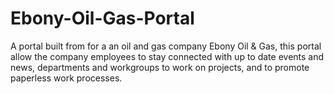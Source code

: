 # Ebony-Oil-Gas-Portal
A portal built from for a an oil and gas company Ebony Oil &amp; Gas, this portal allow the company employees to stay connected with up to date events and news, departments and workgroups to work on projects, and to promote paperless work processes.
